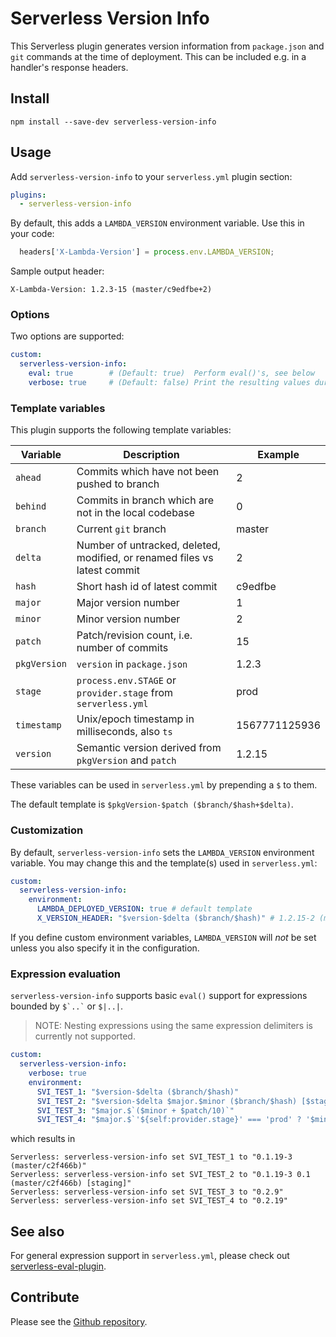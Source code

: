 # Serverless Version Info

This Serverless plugin generates version information from `package.json` and `git` commands at the time of deployment. This can be included e.g. in a handler's response headers.

## Install

```
npm install --save-dev serverless-version-info
```

## Usage

Add `serverless-version-info` to your `serverless.yml` plugin section:

```yaml
plugins:
  - serverless-version-info
```

By default, this adds a `LAMBDA_VERSION` environment variable. Use this in your code:

```javascript
  headers['X-Lambda-Version'] = process.env.LAMBDA_VERSION;
```

Sample output header:

```
X-Lambda-Version: 1.2.3-15 (master/c9edfbe+2)
```

### Options

Two options are supported:

```yaml
custom:
  serverless-version-info:
    eval: true        # (Default: true)  Perform eval()'s, see below
    verbose: true     # (Default: false) Print the resulting values during deploy
```

### Template variables

This plugin supports the following template variables:


| Variable     | Description                                                               | Example
|--------------|---------------------------------------------------------------------------|----------
| `ahead`      | Commits which have not been pushed to branch                              | 2
| `behind`     | Commits in branch which are not in the local codebase                     | 0
| `branch`     | Current `git` branch                                                      | master
| `delta`      | Number of untracked, deleted, modified, or renamed files vs latest commit | 2
| `hash`       | Short hash id of latest commit                                            | c9edfbe
| `major`      | Major version number                                                      | 1
| `minor`      | Minor version number                                                      | 2
| `patch`      | Patch/revision count, i.e. number of commits                              | 15
| `pkgVersion` | `version` in `package.json`                                               | 1.2.3
| `stage`      | `process.env.STAGE` or `provider.stage` from `serverless.yml`             | prod
| `timestamp`  | Unix/epoch timestamp in milliseconds, also `ts`                           | 1567771125936
| `version`    | Semantic version derived from `pkgVersion` and `patch`                    | 1.2.15

These variables can be used in `serverless.yml` by prepending a `$` to them.

The default template is `$pkgVersion-$patch ($branch/$hash+$delta)`.

### Customization

By default, `serverless-version-info` sets the `LAMBDA_VERSION` environment variable. You may change this and the template(s) used in `serverless.yml`:

```yaml
custom:
  serverless-version-info:
    environment:
      LAMBDA_DEPLOYED_VERSION: true # default template
      X_VERSION_HEADER: "$version-$delta ($branch/$hash)" # 1.2.15-2 (master/c9edfbe)
```

If you define custom environment variables, `LAMBDA_VERSION` will *not* be set unless you also specify it in the configuration.

### Expression evaluation

`serverless-version-info` supports basic `eval()` support for expressions bounded by `` $`..` `` or `$|..|`.

> NOTE: Nesting expressions using the same expression delimiters is currently not supported.

```yaml
custom:
  serverless-version-info:
    verbose: true
    environment:
      SVI_TEST_1: "$version-$delta ($branch/$hash)"
      SVI_TEST_2: "$version-$delta $major.$minor ($branch/$hash) [$stage]"
      SVI_TEST_3: "$major.$`($minor + $patch/10)`"
      SVI_TEST_4: "$major.$`'${self:provider.stage}' === 'prod' ? '$minor' : '$|$minor+1|'`.$patch"
```

which results in

```
Serverless: serverless-version-info set SVI_TEST_1 to "0.1.19-3 (master/c2f466b)"
Serverless: serverless-version-info set SVI_TEST_2 to "0.1.19-3 0.1 (master/c2f466b) [staging]"
Serverless: serverless-version-info set SVI_TEST_3 to "0.2.9"
Serverless: serverless-version-info set SVI_TEST_4 to "0.2.19"
```

## See also

For general expression support in `serverless.yml`, please check out [serverless-eval-plugin](https://github.com/ibrado/serverless-eval-plugin.git).

## Contribute

Please see the [Github repository](https://github.com/ibrado/serverless-version-info.git).




